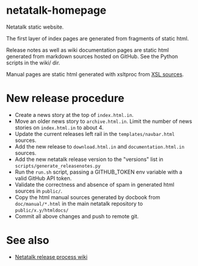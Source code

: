 # netatalk-homepage
Netatalk static website.

The first layer of index pages are generated from fragments of static html.

Release notes as well as wiki documentation pages are static html generated from markdown sources hosted on GitHub. See the Python scripts in the wiki/ dir.

Manual pages are static html generated with xsltproc from [XSL sources](https://github.com/Netatalk/netatalk/tree/main/doc).

# New release procedure
- Create a news story at the top of `index.html.in`.
- Move an older news story to `archive.html.in`. Limit the number of news stories on `index.html.in` to about 4.
- Update the current releases left rail in the `templates/navbar.html` sources.
- Add the new release to `download.html.in` and `documentation.html.in` sources.
- Add the new netatalk release version to the "versions" list in `scripts/generate_releasenotes.py`
- Run the `run.sh` script, passing a GITHUB_TOKEN env variable with a valid GitHub API token.
- Validate the correctness and absence of spam in generated html sources in `public/`.
- Copy the html manual sources generated by docbook from `doc/manual/*.html` in the main netatalk repository to `public/x.y/htmldocs/`
- Commit all above changes and push to remote git.

# See also
- [Netatalk release process wiki](https://github.com/Netatalk/netatalk/wiki/Developer-Notes#user-content-Making_a_release)
